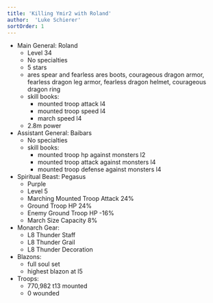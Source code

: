 ```yaml
---
title: 'Killing Ymir2 with Roland'
author:  'Luke Schierer'
sortOrder: 1
---
```


* Main General: Roland
  * Level 34
  * No specialties
  * 5 stars
  * ares spear and fearless ares boots, courageous dragon armor, fearless dragon leg armor, fearless dragon helmet, courageous dragon ring
  * skill books:
    * mounted troop attack l4
    * mounted troop speed l4
    * march speed l4
  * 2.8m power
* Assistant General: Baibars
  * No specialties
  * skill books:
    * mounted troop hp against monsters l2
    * mounted troop attack against monsters l4
    * mounted troop defense against monsters l4
* Spiritual Beast: Pegasus
  * Purple
  * Level 5
  * Marching Mounted Troop Attack 24%
  * Ground Troop HP 24%
  * Enemy Ground Troop HP -16%
  * March Size Capacity 8%
* Monarch Gear:
  * L8 Thunder Staff
  * L8 Thunder Grail
  * L8 Thunder Decoration
* Blazons:
  * full soul set
  * highest blazon at l5
* Troops:
  * 770,982 t13 mounted
  * 0 wounded

